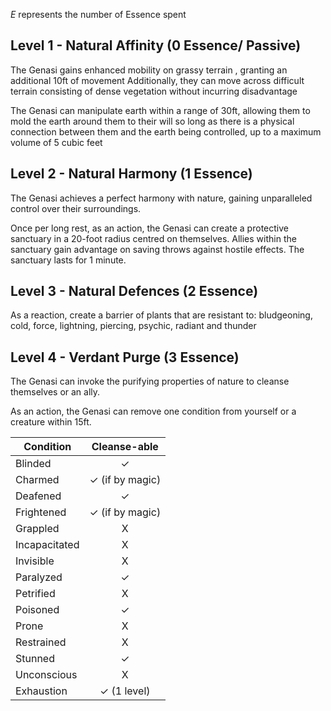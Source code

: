 *E* represents the number of Essence spent
## Level 1 - Natural Affinity (0 Essence/ Passive)
The Genasi gains enhanced mobility on grassy terrain , granting an additional 10ft of movement
Additionally, they can move across difficult terrain consisting of dense vegetation without incurring disadvantage

The Genasi can manipulate earth within a range of 30ft, allowing them to mold the earth around them to their will so long as there is a physical connection between them and the earth being controlled, up to a maximum volume of 5 cubic feet
## Level 2 - Natural Harmony (1 Essence)
The Genasi achieves a perfect harmony with nature, gaining unparalleled control over their surroundings.

Once per long rest, as an action, the Genasi can create a protective sanctuary in a 20-foot radius centred on themselves. Allies within the sanctuary gain advantage on saving throws against hostile effects. The sanctuary lasts for 1 minute.
## Level 3 - Natural Defences (2 Essence)
As a reaction, create a barrier of plants that are resistant to: bludgeoning, cold, force, lightning, piercing, psychic, radiant and thunder
## Level 4 - Verdant Purge (3 Essence)
The Genasi can invoke the purifying properties of nature to cleanse themselves or an ally. 

As an action, the Genasi can remove one condition from yourself or a creature within 15ft.

| Condition | Cleanse-able |
| ---- | :--: |
| Blinded | ✓ |
| Charmed | ✓ (if by magic) |
| Deafened | ✓ |
| Frightened | ✓ (if by magic) |
| Grappled | X |
| Incapacitated | X |
| Invisible | X |
| Paralyzed | ✓ |
| Petrified | X |
| Poisoned | ✓ |
| Prone | X |
| Restrained | X |
| Stunned | ✓ |
| Unconscious | X |
| Exhaustion | ✓ (1 level) |
